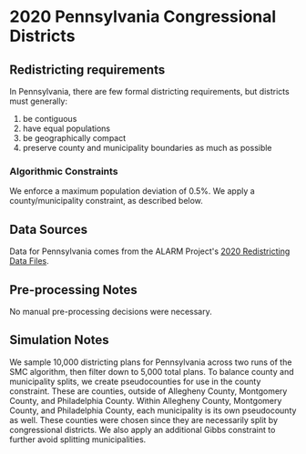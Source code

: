# 2020 Pennsylvania Congressional Districts

## Redistricting requirements
In Pennsylvania, there are few formal districting requirements, but districts must generally:

1. be contiguous
1. have equal populations
1. be geographically compact
1. preserve county and municipality boundaries as much as possible


### Algorithmic Constraints
We enforce a maximum population deviation of 0.5%.
We apply a county/municipality constraint, as described below.

## Data Sources
Data for Pennsylvania comes from the ALARM Project's [2020 Redistricting Data Files](https://alarm-redist.github.io/posts/2021-08-10-census-2020/).

## Pre-processing Notes
No manual pre-processing decisions were necessary.

## Simulation Notes
We sample 10,000 districting plans for Pennsylvania across two runs of the SMC algorithm, then filter down to 5,000 total plans.
To balance county and municipality splits, we create pseudocounties for use in
the county constraint. These are counties, outside of Allegheny County,
Montgomery County, and Philadelphia County. Within Allegheny County, Montgomery
County, and Philadelphia County, each municipality is its own pseudocounty as
well. These counties were chosen since they are necessarily split by
congressional districts.
We also apply an additional Gibbs constraint to further avoid splitting municipalities.
